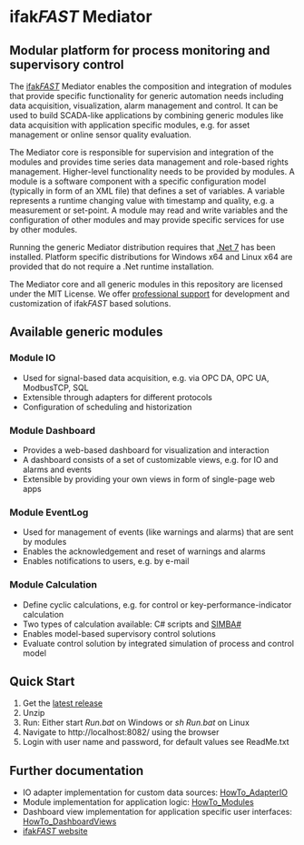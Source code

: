 # ifak*FAST* Mediator

## Modular platform for process monitoring and supervisory control

The [ifak*FAST*](https://fast.ifak.eu/) Mediator enables the composition and integration of modules that provide specific functionality for generic automation needs including data acquisition, visualization, alarm management and control. It can be used to build SCADA-like applications by combining generic modules like data acquisition with application specific modules, e.g. for asset management or online sensor quality evaluation.

The Mediator core is responsible for supervision and integration of the modules and provides time series data management and role-based rights management. Higher-level functionality needs to be provided by modules. A module is a software component with a specific configuration model (typically in form of an XML file) that defines a set of variables. A variable represents a runtime changing value with timestamp and quality, e.g. a measurement or set-point. A module may read and write variables and the configuration of other modules and may provide specific services for use by other modules.

Running the generic Mediator distribution requires that [.Net 7](https://dotnet.microsoft.com) has been installed. Platform specific distributions for Windows x64 and Linux x64 are provided that do not require a .Net runtime installation.

The Mediator core and all generic modules in this repository are licensed under the MIT License. We offer [professional support](https://fast.ifak.eu/contact) for development and customization of ifak*FAST* based solutions.

## Available generic modules

### Module **IO**

* Used for signal-based data acquisition, e.g. via OPC DA, OPC UA, ModbusTCP, SQL
* Extensible through adapters for different protocols
* Configuration of scheduling and historization

### Module **Dashboard**

* Provides a web-based dashboard for visualization and interaction
* A dashboard consists of a set of customizable views, e.g. for IO and alarms and events
* Extensible by providing your own views in form of single-page web apps

### Module **EventLog**

* Used for management of events (like warnings and alarms) that are sent by modules
* Enables the acknowledgement and reset of warnings and alarms
* Enables notifications to users, e.g. by e-mail

### Module **Calculation**
* Define cyclic calculations, e.g. for control or key-performance-indicator calculation
* Two types of calculation available: C# scripts and [SIMBA#](https://simba.ifak.eu/)
* Enables model-based supervisory control solutions
* Evaluate control solution by integrated simulation of process and control model

## Quick Start
1. Get the [latest release](https://github.com/ifakFAST/Mediator.Net/releases/latest)
2. Unzip
3. Run: Either start *Run.bat* on Windows or *sh Run.bat* on Linux
4. Navigate to http://localhost:8082/ using the browser
5. Login with user name and password, for default values see ReadMe.txt

## Further documentation
* IO adapter implementation for custom data sources: [HowTo_AdapterIO](./Doc/HowTo_AdapterIO.md)
* Module implementation for application logic: [HowTo_Modules](./Doc/HowTo_Modules.md)
* Dashboard view implementation for application specific user interfaces: [HowTo_DashboardViews](./Doc/HowTo_DashboardViews.md)
* [ifak*FAST* website](https://fast.ifak.eu)